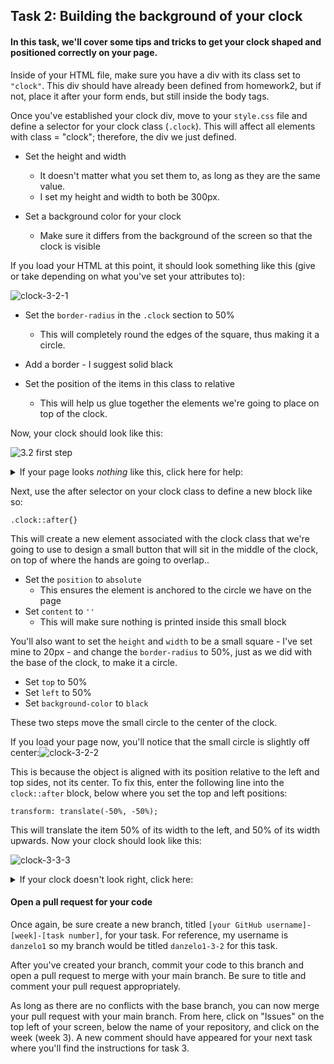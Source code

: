 ## Task 2: Building the background of your clock

#### In this task, we'll cover some tips and tricks to get your clock shaped and positioned correctly on your page.

Inside of your HTML file, make sure you have a div with its class set to `"clock"`.  This div should have already been defined from homework2, but if not, place it after your form ends, but still inside the body tags.

Once you've established your clock div, move to your `style.css` file and define a selector for your clock class (`.clock`).  This will affect all elements with class = "clock"; therefore, the div we just defined.

- Set the height and width
  - It doesn't matter what you set them to, as long as they are the same value.  
  - I set my height and width to both be 300px.  

- Set a background color for your clock 
  - Make sure it differs from the background of the screen so that the clock is visible

If you load your HTML at this point, it should look something like this (give or take depending on what you've set your attributes to):

![clock-3-2-1](https://user-images.githubusercontent.com/32557138/106408577-b8569800-640c-11eb-82e6-6a917ce9b474.png)

- Set the `border-radius` in the `.clock` section to 50% 
  - This will completely round the edges of the square, thus making it a circle. 
- Add a border - I suggest solid black

- Set the position of the items in this class to relative
  - This will help us glue together the elements we're going to place on top of the clock.

Now, your clock should look like this:

![3.2 first step](https://user-images.githubusercontent.com/32557138/106706431-ac5e0800-65bd-11eb-9dda-a46b248f6f50.png)

 <details><summary>If your page looks <i>nothing</i> like this, click here for help: </summary>
<p>


```css
.clock{
  	height: 300px;
    width: 300px;
    background-color: white;
    border-radius: 50%;
    border: solid black 10px;
    position: relative;
}
```

</p>
</details>

Next, use the after selector on your clock class to define a new block like so:

`.clock::after{}`

This will create a new element associated with the clock class that we're going to use to design a small button that will sit in the middle of the clock, on top of where the hands are going to overlap..

- Set the `position` to `absolute `
  - This ensures the element is anchored to the circle we have on the page
- Set `content` to `''` 
  - This will make sure nothing is printed inside this small block

You'll also want to set the `height` and `width` to be a small square - I've set mine to 20px - and change the `border-radius` to 50%, just as we did with the base of the clock, to make it a circle.

- Set `top` to 50% 
- Set `left` to 50%  
- Set `background-color` to `black`

These two steps move the small circle to the center of the clock. 

If you load your page now, you'll notice that the small circle is slightly off center:![clock-3-2-2](https://user-images.githubusercontent.com/32557138/106408655-d02e1c00-640c-11eb-98f0-b63262dbddd7.png)

This is because the object is aligned with its position relative to the left and top sides, not its center.  To fix this, enter the following line into the `clock::after` block, below where you set the top and left positions:

`transform: translate(-50%, -50%);`

This will translate the item 50% of its width to the left, and 50% of its width upwards.  Now your clock should look like this:

![clock-3-3-3](https://user-images.githubusercontent.com/32557138/106408705-ef2cae00-640c-11eb-87bf-7e3e1d9481ab.png)



 <details><summary>If your clock doesn't look right, click here: </summary>
<p>


```css
.clock::after{
    position: absolute;
    content: '';
    top: 50%;
    left: 50%;
    height: 20px;
    width: 20px;
    border-radius: 50%;
    background-color: black;
    transform: translate(-50%, -50%);
}
```

</p>
</details>

#### Open a pull request for your code

Once again, be sure create a new branch, titled `[your GitHub username]-[week]-[task number]`, for your task.  For reference, my username is `danzelo1` so my branch would be titled `danzelo1-3-2` for this task.

After you've created your branch, commit your code to this branch and open a pull request to merge with your main branch.  Be sure to title and comment your pull request appropriately.

As long as there are no conflicts with the base branch, you can now merge your pull request with your main branch. From here, click on "Issues" on the top left of your screen, below the name of your repository, and click on the week (week 3). A new comment should have appeared for your next task where you'll find the instructions for task 3.